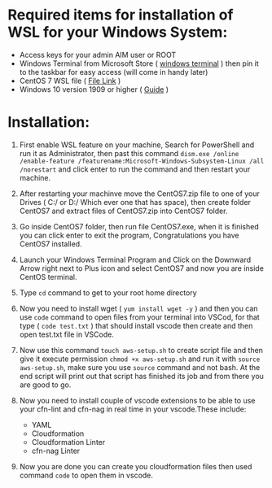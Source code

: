 # Required items for installation of WSL for your Windows System:

- Access keys for your admin AIM user or ROOT
- Windows Terminal from Microsoft Store ( [windows terminal](https://www.microsoft.com/en-us/p/windows-terminal/9n0dx20hk701?activetab=pivot:overviewtab) )
  then pin it to the taskbar for easy access (will come in handy later)
- CentOS 7 WSL file ( [File Link](https://github.com/yuk7/CentWSL/releases/download/7.0.1907.3/CentOS7.zip) )
- Windows 10 version 1909 or higher ( [Guide](https://www.howtogeek.com/236195/how-to-find-out-which-build-and-version-of-windows-10-you-have/) )

# Installation:

1. First enable WSL feature on your machine, Search for PowerShell and run it as Administrator, then past this command
   `dism.exe /online /enable-feature /featurename:Microsoft-Windows-Subsystem-Linux /all /norestart`
   and click enter to run the command and then restart your machine.

2. After restarting your machinve move the CentOS7.zip file to one of your Drives ( C:/ or D:/ Which ever one that has space), then create folder CentOS7 and extract files of CentOS7.zip into CentOS7 folder.

3. Go inside CentOS7 folder, then run file CentOS7.exe, when it is finished you can click enter to exit the program, Congratulations you have CentOS7 installed.

4. Launch your Windows Terminal Program and Click on the Downward Arrow right next to Plus icon and select CentOS7 and now you are inside CentOS terminal.

5. Type `cd` command to get to your root home directory

6. Now you need to install wget ( `yum install wget -y` ) and then you can use `code` command to open files from your terminal into VSCod, for that type ( `code test.txt` ) that should install vscode then create and then open test.txt file in VSCode.

7. Now use this command `touch aws-setup.sh` to create script file and then give it execute permission `chmod +x aws-setup.sh` and run it with `source aws-setup.sh`, make sure you use `source` command and not bash. At the end script will print out that script has finished its job and from there you are good to go.

8. Now you need to install couple of vscode extensions to be able to use your cfn-lint and cfn-nag in real time in your vscode.These include:
   - YAML
   - Cloudformation
   - Cloudformation Linter
   - cfn-nag Linter

9. Now you are done you can create you cloudformation files then used command `code` to open them in vscode.
